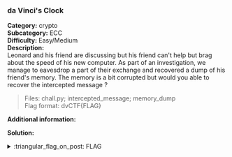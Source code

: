 ### da Vinci's Clock
**Category:** crypto  
**Subcategory:** ECC  
**Difficulty:** Easy/Medium  
**Description:**  
Leonard and his friend are discussing but his friend can't help but brag about the speed of his new computer.
As part of an investigation, we manage to eavesdrop a part of their exchange and recovered a dump of his friend's memory.
The memory is a bit corrupted but would you able to recover the intercepted message ?

> Files: chall.py; intercepted_message; memory_dump  
> Flag format: dvCTF{FLAG}

**Additional information:**  

**Solution:**  

  
<details>
  <summary>:triangular_flag_on_post: FLAG</summary>

  ```
  dvCTF{7h3_Cl0ck_1s_71ck1n9!}
  ```
</details>
